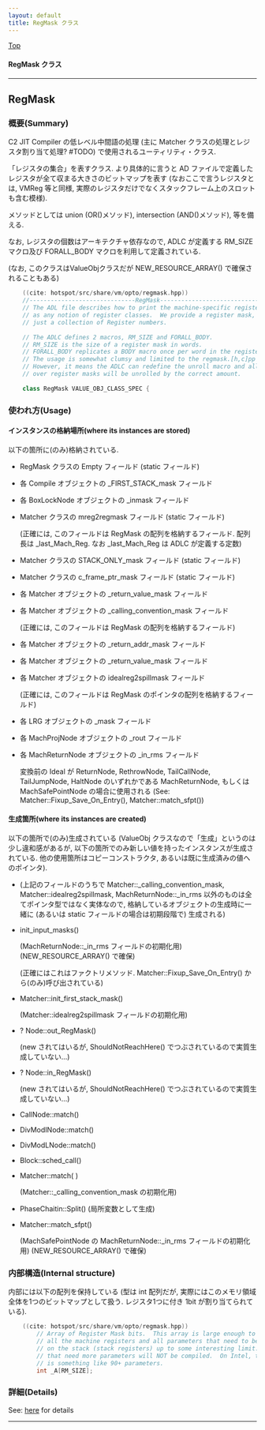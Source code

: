 ```yaml
---
layout: default
title: RegMask クラス 
---
```

[Top](../index.html)

#### RegMask クラス 



---
## <a name="noLfsS6Jza" id="noLfsS6Jza">RegMask</a>

### 概要(Summary)
C2 JIT Compiler の低レベル中間語の処理 (主に Matcher クラスの処理とレジスタ割り当て処理? #TODO) で使用されるユーティリティ・クラス.

「レジスタの集合」を表すクラス.
より具体的に言うと AD ファイルで定義したレジスタが全て収まる大きさのビットマップを表す
(なおここで言うレジスタとは, VMReg 等と同様, 実際のレジスタだけでなくスタックフレーム上のスロットも含む模様).

メソッドとしては union (OR()メソッド), intersection (AND()メソッド), 等を備える.

なお, レジスタの個数はアーキテクチャ依存なので,
ADLC が定義する RM_SIZE マクロ及び FORALL_BODY マクロを利用して定義されている.

(なお, このクラスはValueObjクラスだが NEW_RESOURCE_ARRAY() で確保されることもある)


```cpp
    ((cite: hotspot/src/share/vm/opto/regmask.hpp))
    //------------------------------RegMask----------------------------------------
    // The ADL file describes how to print the machine-specific registers, as well
    // as any notion of register classes.  We provide a register mask, which is
    // just a collection of Register numbers.
    
    // The ADLC defines 2 macros, RM_SIZE and FORALL_BODY.
    // RM_SIZE is the size of a register mask in words.
    // FORALL_BODY replicates a BODY macro once per word in the register mask.
    // The usage is somewhat clumsy and limited to the regmask.[h,c]pp files.
    // However, it means the ADLC can redefine the unroll macro and all loops
    // over register masks will be unrolled by the correct amount.
    
    class RegMask VALUE_OBJ_CLASS_SPEC {
```

### 使われ方(Usage)
#### インスタンスの格納場所(where its instances are stored)
以下の箇所に(のみ)格納されている.

* RegMask クラスの Empty フィールド (static フィールド)
  
* 各 Compile オブジェクトの _FIRST_STACK_mask フィールド
   
* 各 BoxLockNode オブジェクトの _inmask フィールド

* Matcher クラスの mreg2regmask フィールド (static フィールド)
  
  (正確には, このフィールドは RegMask の配列を格納するフィールド.
  配列長は _last_Mach_Reg. なお _last_Mach_Reg は ADLC が定義する定数)

* Matcher クラスの STACK_ONLY_mask フィールド (static フィールド)

* Matcher クラスの c_frame_ptr_mask フィールド (static フィールド)

* 各 Matcher オブジェクトの _return_value_mask フィールド

* 各 Matcher オブジェクトの _calling_convention_mask フィールド
  
  (正確には, このフィールドは RegMask の配列を格納するフィールド)
    
* 各 Matcher オブジェクトの _return_addr_mask フィールド

* 各 Matcher オブジェクトの _return_value_mask フィールド

* 各 Matcher オブジェクトの idealreg2spillmask フィールド
  
  (正確には, このフィールドは RegMask のポインタの配列を格納するフィールド)

* 各 LRG オブジェクトの _mask フィールド
  
* 各 MachProjNode オブジェクトの _rout フィールド

* 各 MachReturnNode オブジェクトの _in_rms フィールド

  変換前の Ideal が ReturnNode, RethrowNode, TailCallNode, TailJumpNode, HaltNode のいずれかである MachReturnNode, 
  もしくは MachSafePointNode の場合に使用される
  (See: Matcher::Fixup_Save_On_Entry(), Matcher::match_sfpt())

#### 生成箇所(where its instances are created)
以下の箇所で(のみ)生成されている
(ValueObj クラスなので「生成」というのは少し違和感があるが, 以下の箇所でのみ新しい値を持ったインスタンスが生成されている. 
他の使用箇所はコピーコンストラクタ, あるいは既に生成済みの値へのポインタ).

* (上記のフィールドのうちで 
  Matcher::_calling_convention_mask, Matcher::idealreg2spillmask, MachReturnNode::_in_rms 
  以外のものは全てポインタ型ではなく実体なので,
  格納しているオブジェクトの生成時に一緒に (あるいは static フィールドの場合は初期段階で) 生成される)

* init_input_masks()
  
  (MachReturnNode::_in_rms フィールドの初期化用) (NEW_RESOURCE_ARRAY() で確保)
  
  (正確にはこれはファクトリメソッド. Matcher::Fixup_Save_On_Entry() から(のみ)呼び出されている)

* Matcher::init_first_stack_mask()
  
  (Matcher::idealreg2spillmask フィールドの初期化用)

* ? Node::out_RegMask()
  
  (new されてはいるが, ShouldNotReachHere() でつぶされているので実質生成していない...)

* ? Node::in_RegMask()
  
  (new されてはいるが, ShouldNotReachHere() でつぶされているので実質生成していない...)

* CallNode::match()
  
* DivModINode::match()
  
* DivModLNode::match()

* Block::sched_call()

* Matcher::match( )
  
  (Matcher::_calling_convention_mask の初期化用)

* PhaseChaitin::Split() (局所変数として生成)

* Matcher::match_sfpt()
  
  (MachSafePointNode の MachReturnNode::_in_rms フィールドの初期化用)
  (NEW_RESOURCE_ARRAY() で確保)
  
### 内部構造(Internal structure)

内部には以下の配列を保持している
(型は int 配列だが, 実際にはこのメモリ領域全体を1つのビットマップとして扱う. レジスタ1つに付き 1bit が割り当てられている).


```cpp
    ((cite: hotspot/src/share/vm/opto/regmask.hpp))
        // Array of Register Mask bits.  This array is large enough to cover
        // all the machine registers and all parameters that need to be passed
        // on the stack (stack registers) up to some interesting limit.  Methods
        // that need more parameters will NOT be compiled.  On Intel, the limit
        // is something like 90+ parameters.
        int _A[RM_SIZE];
```





### 詳細(Details)
See: [here](../doxygen/classRegMask.html) for details

---
